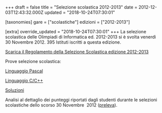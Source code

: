 +++
draft = false
title = "Selezione scolastica 2012-2013"
date = 2012-12-03T12:43:32.000Z
updated = "2018-10-24T07:30:01"

[taxonomies]
gare = ["scolastiche"]
edizioni = ["2012-2013"]

[extra]
override_updated = "2018-10-24T07:30:01"
+++
La selezione scolastica delle Olimpiadi di Informatica ed. 2012-2013 si è svolta venerdì 30 Novembre 2012. 395 Istituti iscritti a questa edizione.
<!-- more -->


[Scarica il Regolamento della Selezione Scolastica edizione 2012-2013](<http://www.olimpiadi-informatica.it/files/OII-RegSelScolastica_30novembre2012(1).pdf>)

Prove selezione scolastica:

[Linguaggio Pascal](http://www.olimpiadi-informatica.it/files/Selez_scol__2012_PASCAL.pdf)

[Linguaggio C/C++](http://www.olimpiadi-informatica.it/files/Selez_scol__2012_C.pdf)

[Soluzioni](http://www.olimpiadi-informatica.it/files/Selez_scol%20_2012_SOLUZIONI.pdf)

Analisi al dettaglio dei punteggi riportati dagli studenti durante le selezioni scolastiche dello scorso 30 Novembre  2012 ([preleva](http://www.olimpiadi-informatica.it/files/Analisi%20risultati%202012.pdf)).
